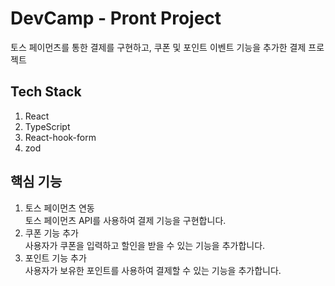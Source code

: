 # DevCamp - Pront Project
토스 페이먼츠를 통한 결제를 구현하고, 쿠폰 및 포인트 이벤트 기능을 추가한 결제 프로젝트

## Tech Stack
1. React
2. TypeScript
3. React-hook-form
4. zod

## 핵심 기능
1. 토스 페이먼츠 연동<br/>
토스 페이먼츠 API를 사용하여 결제 기능을 구현합니다.
2. 쿠폰 기능 추가<br/>
사용자가 쿠폰을 입력하고 할인을 받을 수 있는 기능을 추가합니다.
3. 포인트 기능 추가<br/>
사용자가 보유한 포인트를 사용하여 결제할 수 있는 기능을 추가합니다.
